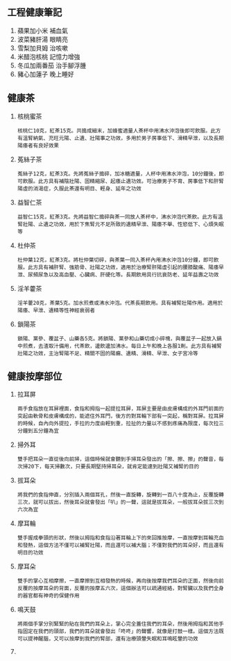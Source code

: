 ## 工程健康筆記


1. 蘋果加小米 補血氣
2. 波菜豬肝湯 眼睛亮
3. 雪梨加貝姆 治咳嗽
4. 米醋泡核桃 記憶力增強
5. 冬瓜加兩番茄 治手腳浮腫
6. 豬心加蓮子 晚上睡好

## 健康茶

1. 核桃蜜茶

   ```
   核桃仁10克，紅茶15克。共搗成細末，加蜂蜜適量人茶杯中用沸水沖泡後即可飲服。此方有溫腎納氣、充旺元陽、止遺、壯陽事之功效，多用於男子房事低下、滑精早泄，以及長期陽痿者有良好效果
   ```

   

2. 菟絲子茶

   ```
   菟絲子12克，紅茶3克。先將菟絲子搗碎，加冰糖適量，人杯中用沸水沖泡，10分鐘後，即可飲服。此方具有補陰壯陽、固精縮尿、起痿止遺功效。可治療男子不育、房事低下和肝腎陽虛的消渴症，久服此茶還有明目、輕身、延年之功效
   ```

   

3. 益智仁茶

   ```
   益智仁15克，紅茶3克。先將益智仁搗碎與茶一同放人茶杯中，沸水沖泡代茶飲。此方有溫腎壯陽、止遺之功效，用於下焦腎元不足所致的遺精早泄、陽痿不舉、性慾低下、心煩失眠等
   ```

   

4. 杜仲茶

   ```
   杜仲葉12克，紅茶3克。將杜仲葉切碎，與茶葉一同入茶杯內用沸水沖泡10分鐘，即可飲服。此方具有補肝腎、強筋骨、壯陽之功效，適用於治療腎肝陽虛引起的腰膝酸痛、陽痿早泄、尿頻尿急以及高血壓、心臟病、肝硬化等。長期飲用具行抗衰防老、延年益壽之功效
   ```

   

5. 淫羊藿茶

   ```
   淫羊藿20克，茶葉5克。加水煎煮或沸水沖泡。代茶長期飲用。具有補腎壯陽作用。適用於陽痿、早泄、遺精等性神經衰弱者
   ```

   

6. 鎖陽茶

   ```
   鎖陽、黨參、覆盆子、山藥各5克。將鎖陽、黨參和山藥切成小碎塊，與覆盆子一起放入鍋中煎煮，去渣取汁備用，代茶飲，邊飲邊加沸水。每日上午和晚上各服1劑。此方具有補腎壯陽之功效，主治腎陽不足、精關不固的陽瘺、遺精、滑精、早泄、女子宮冷等
   ```

   

## 健康按摩部位

1. 拉耳屏

   ```
   兩手食指放在耳屏裡面，食指和拇指一起提拉耳屏，耳屏主要是由皮膚構成的外耳門前面的突起由軟骨和皮膚構成的，能遮住外耳門，後方的對耳輪下部有一突起，稱對耳屏。拉耳屏的時候，自內向外提拉，手拉的力度由輕到重，拉扯的力量以不感到疼痛為限度，每次拉三分鐘到五分鐘為宜
   ```

   

2. 掃外耳

   ```
   雙手把耳朵一直從後向前掃，這個時候就會聽到手掃耳朵發出的「擦、擦、擦」的聲音，每次掃20下，每天掃數次，只要長期堅持掃耳朵，就肯定能達到壯陽又補腎的目的
   ```

   

3. 拔耳朵

   ```
   將我們的食指伸直，分別插入兩個耳孔，然後一直旋轉，旋轉到一百八十度為止，反覆旋轉三次，就可以拔出，然後耳朵就會發出「叭」的一聲，這就是拔耳朵，一般拔耳朵拔三次到六次為宜
   ```

   

4. 摩耳輪

   ```
   雙手握成拳頭的形狀，然後以拇指和食指沿著耳輪上下的來回推按摩，一直按摩到耳輪充血和發熱，這個方法不僅可以補腎壯陽，而且還可以補大腦；不僅對我們的耳朵好，而且還有明目的功效
   ```

   

5. 摩耳朵

   ```
   雙手的掌心互相摩擦，一直摩擦到互相發熱的時候，再向後按摩我們耳朵的正面，然後向前反覆的按摩耳朵的背面，反覆的按摩五六次，這個辦法可以疏通經絡，對腎臟以及我們全身的器官都有神奇的保健作用
   ```

   

6. 鳴天鼓

   ```
   將兩個手掌分別緊緊的貼在我們的耳朵上，掌心完全蓋住我們的耳朵，然後用拇指和其他手指固定在我們的頭部，我們的耳朵就會發出「咚咚」的聲響，就像是打鼓一樣。這個方法既可以提神醒腦，又可以按摩到我們的腎部，還有治療頭暈失眠和耳鳴眩暈的功效
   ```

   

7. 
